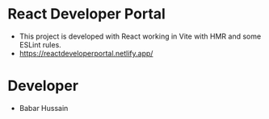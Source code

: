 # React Developer Portal

- This project is developed with React working in Vite with HMR and some ESLint rules.
- https://reactdeveloperportal.netlify.app/

# Developer
- Babar Hussain